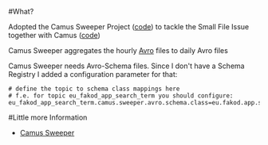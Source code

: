 #What?

Adopted the Camus Sweeper Project ([code](https://github.com/linkedin/camus/tree/master/camus-sweeper)) to tackle the 
Small File Issue together with Camus ([code](https://github.com/linkedin/camus))

Camus Sweeper aggregates the hourly [Avro](http://avro.apache.org/) files to daily Avro files

Camus Sweeper needs Avro-Schema files. Since I don't have a Schema Registry I added a configuration parameter for that:

```
# define the topic to schema class mappings here
# f.e. for topic eu_fakod_app_search_term you should configure:
eu_fakod_app_search_term.camus.sweeper.avro.schema.class=eu.fakod.app.search.term.SchemaClass
```

#Little more Information
* [Camus Sweeper](http://blog.fakod.eu/2014/10/16/camus-sweeper/)